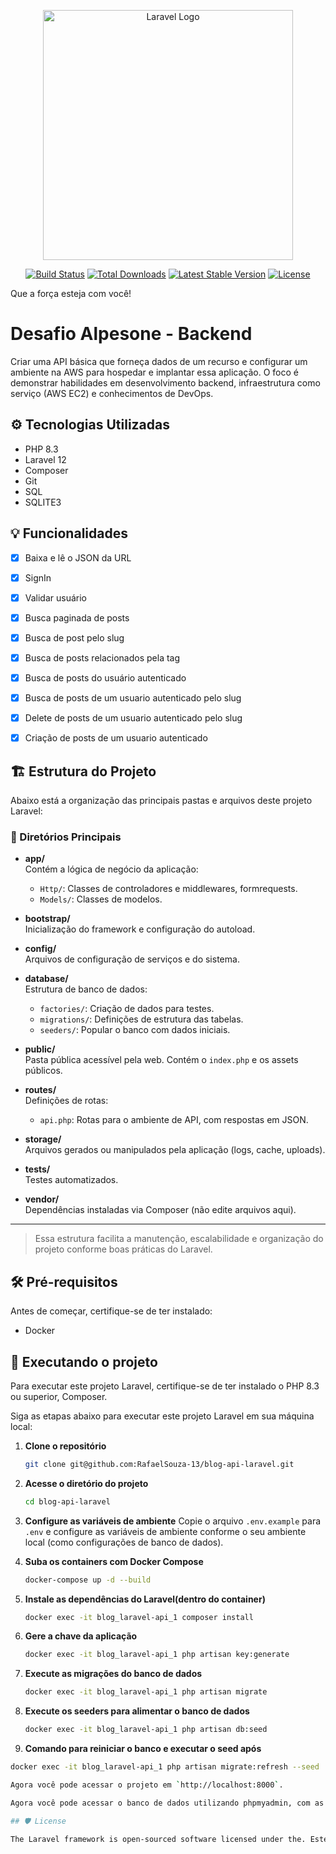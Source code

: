 <p align="center"><a href="https://laravel.com" target="_blank"><img src="https://raw.githubusercontent.com/laravel/art/master/logo-lockup/5%20SVG/2%20CMYK/1%20Full%20Color/laravel-logolockup-cmyk-red.svg" width="400" alt="Laravel Logo"></a></p>

<p align="center">
<a href="https://github.com/laravel/framework/actions"><img src="https://github.com/laravel/framework/workflows/tests/badge.svg" alt="Build Status"></a>
<a href="https://packagist.org/packages/laravel/framework"><img src="https://img.shields.io/packagist/dt/laravel/framework" alt="Total Downloads"></a>
<a href="https://packagist.org/packages/laravel/framework"><img src="https://img.shields.io/packagist/v/laravel/framework" alt="Latest Stable Version"></a>
<a href="https://packagist.org/packages/laravel/framework"><img src="https://img.shields.io/packagist/l/laravel/framework" alt="License"></a>
</p>

Que a força esteja com você!

#  Desafio Alpesone - Backend

Criar uma API básica que forneça dados de um recurso e configurar um ambiente na AWS para
hospedar e implantar essa aplicação. O foco é demonstrar habilidades em desenvolvimento
backend, infraestrutura como serviço (AWS EC2) e conhecimentos de DevOps.

## ⚙️ Tecnologias Utilizadas

- PHP 8.3
- Laravel 12
- Composer
- Git
- SQL
- SQLITE3

## 💡 Funcionalidades
- [x] Baixa e lê o JSON da URL
- [x] SignIn
- [x] Validar usuário
- [x] Busca paginada de posts
- [x] Busca de post pelo slug
- [x] Busca de posts relacionados pela tag
- [x] Busca de posts do usuário autenticado
- [x] Busca de posts de um usuario autenticado pelo slug
- [x] Delete de posts de um usuario autenticado pelo slug
- [x] Criação de posts de um usuario autenticado



## 🏗️ Estrutura do Projeto

Abaixo está a organização das principais pastas e arquivos deste projeto Laravel:

### 📂 Diretórios Principais

- **app/**  
  Contém a lógica de negócio da aplicação:
  - `Http/`: Classes de controladores e middlewares, formrequests.
  - `Models/`: Classes de modelos.

- **bootstrap/**  
  Inicialização do framework e configuração do autoload.

- **config/**  
  Arquivos de configuração de serviços e do sistema.

- **database/**  
  Estrutura de banco de dados:
  - `factories/`: Criação de dados para testes.
  - `migrations/`: Definições de estrutura das tabelas.
  - `seeders/`: Popular o banco com dados iniciais.

- **public/**  
  Pasta pública acessível pela web. Contém o `index.php` e os assets públicos.

- **routes/**  
  Definições de rotas:
  - `api.php`: Rotas para o ambiente de API, com respostas em JSON.

- **storage/**  
  Arquivos gerados ou manipulados pela aplicação (logs, cache, uploads).

- **tests/**  
  Testes automatizados.

- **vendor/**  
  Dependências instaladas via Composer (não edite arquivos aqui).

---

> Essa estrutura facilita a manutenção, escalabilidade e organização do projeto conforme boas práticas do Laravel.


## 🛠️ Pré-requisitos
Antes de começar, certifique-se de ter instalado: 
- Docker

## 🚀 Executando o projeto
Para executar este projeto Laravel, certifique-se de ter instalado o PHP 8.3 ou superior, Composer.

Siga as etapas abaixo para executar este projeto Laravel em sua máquina local:

1. **Clone o repositório**  
   ```bash
   git clone git@github.com:RafaelSouza-13/blog-api-laravel.git

2. **Acesse o diretório do projeto**
   ```bash
   cd blog-api-laravel


3. **Configure as variáveis de ambiente**
    Copie o arquivo `.env.example` para `.env` e configure as variáveis de ambiente conforme o seu ambiente local (como configurações de banco de dados).

4. **Suba os containers com Docker Compose**
   ```bash
   docker-compose up -d --build

5. **Instale as dependências do Laravel(dentro do container)**
   ```bash
   docker exec -it blog_laravel-api_1 composer install

6. **Gere a chave da aplicação**
   ```bash
   docker exec -it blog_laravel-api_1 php artisan key:generate

7. **Execute as migrações do banco de dados**
    ```bash
    docker exec -it blog_laravel-api_1 php artisan migrate

8. **Execute os seeders para alimentar o banco de dados**
    ```bash
    docker exec -it blog_laravel-api_1 php artisan db:seed

9. **Comando para reiniciar o banco e executar o seed após**
  ```bash
  docker exec -it blog_laravel-api_1 php artisan migrate:refresh --seed

Agora você pode acessar o projeto em `http://localhost:8000`.

Agora você pode acessar o banco de dados utilizando phpmyadmin, com as credênciais definidas no compose.yaml, em `http://localhost:8080`.

## 🛡️ License

The Laravel framework is open-sourced software licensed under the. Este projeto está licenciado sob a [MIT license](https://opensource.org/licenses/MIT).